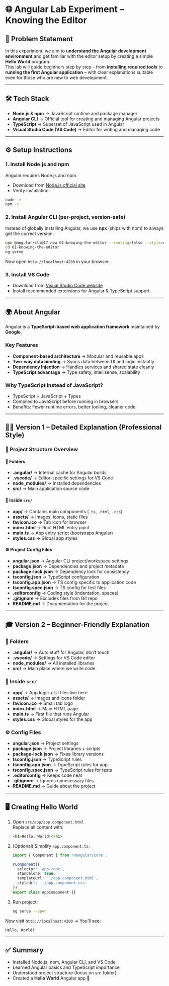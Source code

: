 # 🌐 Angular Lab Experiment – Knowing the Editor

## 🎯 Problem Statement
In this experiment, we aim to **understand the Angular development environment** and get familiar with the editor setup by creating a simple **Hello World** program.  
This lab will guide beginners step by step – from **installing required tools** to **running the first Angular application** – with clear explanations suitable even for those who are new to web development.  

---

## 🛠️ Tech Stack
- **Node.js & npm** → JavaScript runtime and package manager  
- **Angular CLI** → Official tool for creating and managing Angular projects  
- **TypeScript** → Superset of JavaScript used in Angular  
- **Visual Studio Code (VS Code)** → Editor for writing and managing code  

---

## ⚙️ Setup Instructions

### 1. Install Node.js and npm
Angular requires Node.js and npm.  
- Download from [Node.js official site](https://nodejs.org/)  
- Verify installation:  
```bash
node -v
npm -v
```  

### 2. Install Angular CLI (per-project, version-safe)
Instead of globally installing Angular, we use **npx** (ships with npm) to always get the correct version:  
```bash
npx @angular/cli@17 new 01-knowing-the-editor --routing=false --style=css
cd 01-knowing-the-editor
ng serve
```  

Now open `http://localhost:4200` in your browser.  

### 3. Install VS Code
- Download from [Visual Studio Code website](https://code.visualstudio.com/)  
- Install recommended extensions for Angular & TypeScript support.  

---

## 🌍 About Angular
Angular is a **TypeScript-based web application framework** maintained by **Google**.  

### Key Features
- **Component-based architecture** → Modular and reusable apps  
- **Two-way data binding** → Syncs data between UI and logic instantly  
- **Dependency Injection** → Handles services and shared state cleanly  
- **TypeScript advantage** → Type safety, intellisense, scalability  

### Why TypeScript instead of JavaScript?
- TypeScript = JavaScript + Types  
- Compiled to JavaScript before running in browsers  
- Benefits: Fewer runtime errors, better tooling, cleaner code  

---

## 👨‍💻 Version 1 – Detailed Explanation (Professional Style)

### 📂 Project Structure Overview
#### 📁 Folders
- **.angular/** → Internal cache for Angular builds  
- **.vscode/** → Editor-specific settings for VS Code  
- **node_modules/** → Installed dependencies  
- **src/** → Main application source code  

#### 📝 Inside `src/`
- **app/** → Contains main components (`.ts`, `.html`, `.css`)  
- **assets/** → Images, icons, static files  
- **favicon.ico** → Tab icon for browser  
- **index.html** → Root HTML entry point  
- **main.ts** → App entry script (bootstraps Angular)  
- **styles.css** → Global app styles  

#### ⚙️ Project Config Files
- **angular.json** → Angular CLI project/workspace settings  
- **package.json** → Dependencies and project metadata  
- **package-lock.json** → Dependency lock for consistency  
- **tsconfig.json** → TypeScript configuration  
- **tsconfig.app.json** → TS config specific to application code  
- **tsconfig.spec.json** → TS config for test files  
- **.editorconfig** → Coding style (indentation, spaces)  
- **.gitignore** → Excludes files from Git repo  
- **README.md** → Documentation for the project  

---

## 🎓 Version 2 – Beginner-Friendly Explanation

### 📁 Folders
- **.angular/** → Auto stuff for Angular, don’t touch  
- **.vscode/** → Settings for VS Code editor  
- **node_modules/** → All installed libraries  
- **src/** → Main place where we write code  

### 📝 Inside `src/`
- **app/** → App logic + UI files live here  
- **assets/** → Images and icons folder  
- **favicon.ico** → Small tab logo  
- **index.html** → Main HTML page  
- **main.ts** → First file that runs Angular  
- **styles.css** → Global styles for the app  

### ⚙️ Config Files
- **angular.json** → Project settings  
- **package.json** → Project libraries + scripts  
- **package-lock.json** → Fixes library versions  
- **tsconfig.json** → TypeScript rules  
- **tsconfig.app.json** → TypeScript rules for app  
- **tsconfig.spec.json** → TypeScript rules for tests  
- **.editorconfig** → Keeps code neat  
- **.gitignore** → Ignores unnecessary files  
- **README.md** → Guide about the project  

---

## 🖥️ Creating Hello World

1. Open `src/app/app.component.html`  
   Replace all content with:  
   ```html
   <h1>Hello, World!</h1>
   ```  

2. (Optional) Simplify `app.component.ts`:  
   ```ts
   import { Component } from '@angular/core';

   @Component({
     selector: 'app-root',
     standalone: true,
     templateUrl: './app.component.html',
     styleUrl: './app.component.css'
   })
   export class AppComponent {}
   ```  

3. Run project:  
   ```bash
   ng serve --open
   ```  

Now visit `http://localhost:4200` → You’ll see:  

```
Hello, World!
```

---

## ✅ Summary
- Installed Node.js, npm, Angular CLI, and VS Code  
- Learned Angular basics and TypeScript importance  
- Understood project structure (focus on src folder)  
- Created a **Hello World** Angular app 🚀  
